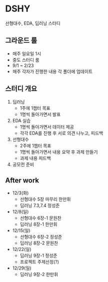 # DSHY
선형대수, EDA, 딥러닝 스터디

## 그라운드 룰
- 매주 일요일 1시
- 중도 스터디 룸
- 9/1 ~ 2/23
- 매주 각자가 진행한 내용 각 폴더에 업데이트

## 스터디 개요
1. 딥러닝
   - 1주에 1챕터 목표
   - 1명씩 돌아가면서 발표
2. EDA 실습
   - 1명씩 돌아가면서 데이터 제공
   - 각각 EDA를 진행 후 서로 의견 나누고, 피드백
3. 선형대수
   - 2주에 1챕터 목표
   - 1명씩 돌아가면서 내용 요약 후 과제 만들기
   - 과제 내용 피드백
4. 공모전 준비


## After work
- 12/3(화)
   - 선형대수 5장 마무리 한만휘
   - 딥러닝 7.3,7.4 정성준
- 12/8(일)
   - 선형대수 6장-1 문원찬
   - 딥러닝 8장-1 한만휘
- 12/15(일)
   - 선형대수 6장-2 정성준
   - 딥러닝 8장-2 문원찬
- 12/22(일)
   - 딥러닝 9장-1 정성준
   - 프로젝트 주제선정(?)
- 12/29(일)
   - 딥러닝 9장-2 한만휘
